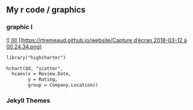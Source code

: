## My r code / graphics



### graphic I

[![ IIII ](https://rtremeaud.github.io/website/Capture d’écran 2018-03-12 à 00.24.34.png)](https://rtremeaud.github.io/website/graphics1.html)

```markdown
library("highcharter")

hchart(dd, "scatter", 
  hcaes(x = Review.Date, 
        y = Rating,   
        group = Company.Location))
```


### Jekyll Themes


